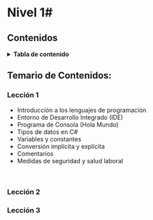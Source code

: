 # Nivel 1#

## Contenidos
<details>
    <summary><b>Tabla de contenido</b></summary>
    <br>
  <ol>
      <li><a href="#Lección-1">Introducción del Curso </a></li>
      <li><a href="#Lección-2">Temario</a></li>
      <li><a href="#Lección-3">¿Donde seguí el curso? </a></li>
  </ol>
</details>

## Temario de Contenidos:
### Lección 1
<ul>
    <li>Introducción a los lenguajes de programación</li>
    <li>Entorno de Desarrollo Integrado (IDE)</li>
    <li>Programa de Consola (Hola Mundo)</li>
    <li>Tipos de datos en C#</li>
    <li>Variables y constantes</li>
    <li>Conversión implícita y explícita</li>
    <li>Comentarios</li>
    <li>Medidas de seguridad y salud laboral</li>
</ul>
<br>

### Lección 2

### Lección 3


